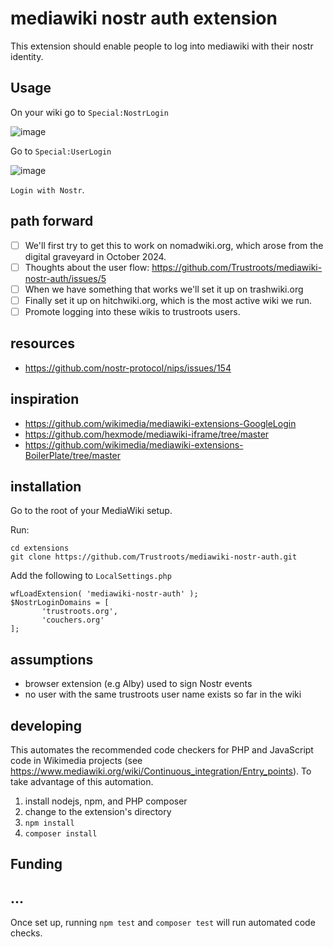
# mediawiki nostr auth extension

This extension should enable people to log into mediawiki with their nostr identity.

## Usage
On your wiki go to `Special:NostrLogin`

![image](https://github.com/user-attachments/assets/3000d27c-73dd-40e8-a6fc-d2043af764a4)

Go to `Special:UserLogin`

![image](https://github.com/user-attachments/assets/cd4a0062-3c61-4d21-839c-419601fbca59)

`Login with Nostr`.

## path forward

- [ ] We'll first try to get this to work on nomadwiki.org, which arose from the digital graveyard in October 2024.
- [ ] Thoughts about the user flow: https://github.com/Trustroots/mediawiki-nostr-auth/issues/5
- [ ] When we have something that works we'll set it up on trashwiki.org
- [ ] Finally set it up on hitchwiki.org, which is the most active wiki we run.
- [ ] Promote logging into these wikis to trustroots users.

## resources

- https://github.com/nostr-protocol/nips/issues/154

## inspiration
- https://github.com/wikimedia/mediawiki-extensions-GoogleLogin
- https://github.com/hexmode/mediawiki-iframe/tree/master
- https://github.com/wikimedia/mediawiki-extensions-BoilerPlate/tree/master

## installation
Go to the root of your MediaWiki setup.

Run:
```
cd extensions
git clone https://github.com/Trustroots/mediawiki-nostr-auth.git
```

Add the following to `LocalSettings.php`
```
wfLoadExtension( 'mediawiki-nostr-auth' );
$NostrLoginDomains = [
	   'trustroots.org',
	   'couchers.org'
];
```

## assumptions
- browser extension (e.g Alby) used to sign Nostr events
- no user with the same trustroots user name exists so far in the wiki

## developing

This automates the recommended code checkers for PHP and JavaScript code in Wikimedia projects
(see https://www.mediawiki.org/wiki/Continuous_integration/Entry_points).
To take advantage of this automation.

1. install nodejs, npm, and PHP composer
2. change to the extension's directory
3. `npm install`
4. `composer install`

## Funding

## ...

Once set up, running `npm test` and `composer test` will run automated code checks.
